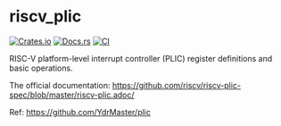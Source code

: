 # riscv_plic

[![Crates.io](https://img.shields.io/crates/v/riscv_plic)](https://crates.io/crates/riscv_plic)
[![Docs.rs](https://docs.rs/riscv_plic/badge.svg)](https://docs.rs/riscv_plic)
[![CI](https://github.com/arceos-org/riscv_plic/actions/workflows/ci.yml/badge.svg?branch=main)](https://github.com/arceos-org/riscv_plic/actions/workflows/ci.yml)

RISC-V platform-level interrupt controller (PLIC) register definitions and basic operations.

The official documentation: <https://github.com/riscv/riscv-plic-spec/blob/master/riscv-plic.adoc/>

Ref: <https://github.com/YdrMaster/plic>